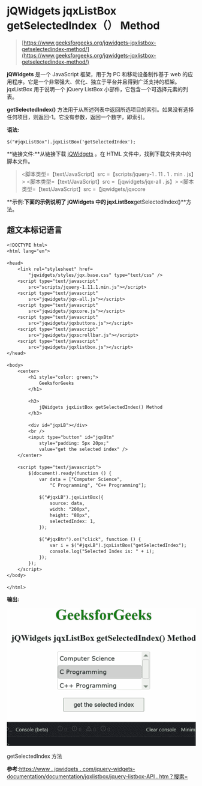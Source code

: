 # jQWidgets jqxListBox getSelectedIndex（） Method

> [https://www.geeksforgeeks.org/jqwidgets-jqxlistbox-getselectedindex-method/](https://www.geeksforgeeks.org/jqwidgets-jqxlistbox-getselectedindex-method/)

**jQWidgets** 是一个 JavaScript 框架，用于为 PC 和移动设备制作基于 web 的应用程序。它是一个非常强大、优化、独立于平台并且得到广泛支持的框架。jqxListBox 用于说明一个 jQuery ListBox 小部件，它包含一个可选择元素的列表。

**getSelectedIndex()** 方法用于从所述列表中返回所选项目的索引。如果没有选择任何项目，则返回-1。它没有参数，返回一个数字，即索引。

**语法:**

```
$("#jqxListBox").jqxListBox('getSelectedIndex');
```

**链接文件:**从链接下载 [jQWidgets](https://www.jqwidgets.com/download/) 。在 HTML 文件中，找到下载文件夹中的脚本文件。

> <link rel="”stylesheet”" href="”jqwidgets/styles/jqx.base.css”" type="”text/css”">
> <脚本类型=【text/JavaScript】src =【scripts/jquery-1 . 11 . 1 . min . js】></脚本>
> <脚本类型=【text/JavaScript】src =【jqwidgets/jqx-all . js】></脚本>
> <脚本类型=【text/JavaScript】src =【jqwidgets/jqxcore

**示例:**下面的示例说明了 jQWidgets 中的 jqxListBox**getSelectedIndex()**方法。

## 超文本标记语言

```
<!DOCTYPE html>
<html lang="en">

<head>
    <link rel="stylesheet" href=
        "jqwidgets/styles/jqx.base.css" type="text/css" />
    <script type="text/javascript" 
        src="scripts/jquery-1.11.1.min.js"></script>
    <script type="text/javascript" 
        src="jqwidgets/jqx-all.js"></script>
    <script type="text/javascript" 
        src="jqwidgets/jqxcore.js"></script>
    <script type="text/javascript" 
        src="jqwidgets/jqxbuttons.js"></script>
    <script type="text/javascript" 
        src="jqwidgets/jqxscrollbar.js"></script>
    <script type="text/javascript" 
        src="jqwidgets/jqxlistbox.js"></script>
</head>

<body>
    <center>
        <h1 style="color: green;">
            GeeksforGeeks
        </h1>

        <h3>
            jQWidgets jqxListBox getSelectedIndex() Method
        </h3>

        <div id="jqxLB"></div>
        <br />
        <input type="button" id="jqxBtn" 
            style="padding: 5px 20px;" 
            value="get the selected index" />
    </center>

    <script type="text/javascript">
        $(document).ready(function () {
            var data = ["Computer Science", 
                "C Programming", "C++ Programming"];

            $("#jqxLB").jqxListBox({
                source: data,
                width: "200px",
                height: "80px",
                selectedIndex: 1,
            });

            $("#jqxBtn").on("click", function () {
                var i = $("#jqxLB").jqxListBox("getSelectedIndex");
                console.log("Selected Index is: " + i);
            });
        });
    </script>
</body>

</html>
```

**输出:**

![](img/1af2c3b1426f8a525b7f2b535abcb7f8.png)

getSelectedIndex 方法

**参考:**[https://www . jqwidgets . com/jquery-widgets-documentation/documentation/jqxlistbox/jquery-listbox-API . htm？搜索=](https://www.jqwidgets.com/jquery-widgets-documentation/documentation/jqxlistbox/jquery-listbox-api.htm?search=)